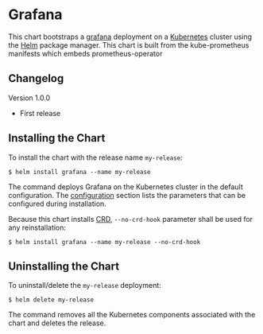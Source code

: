 # Grafana

This chart bootstraps a [grafana](https://grafana.com) deployment on a [Kubernetes](http://kubernetes.io) cluster using the [Helm](https://helm.sh) package manager.
This chart is built from the kube-prometheus manifests which embeds prometheus-operator


## Changelog

Version 1.0.0
* First release


## Installing the Chart

To install the chart with the release name `my-release`:

```console
$ helm install grafana --name my-release
```

The command deploys Grafana on the Kubernetes cluster in the default configuration. The [configuration](#configuration) section lists the parameters that can be configured during installation.

Because this chart installs [CRD](https://kubernetes.io/docs/concepts/extend-kubernetes/api-extension/custom-resources), `--no-crd-hook` parameter shall be used for any reinstallation:

```
$ helm install grafana --name my-release --no-crd-hook
```

## Uninstalling the Chart

To uninstall/delete the `my-release` deployment:

```console
$ helm delete my-release
```

The command removes all the Kubernetes components associated with the chart and deletes the release.